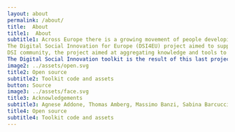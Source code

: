 ```yaml
---
layout: about
permalink: /about/
title:  About
title1:  About
subtitle1: Across Europe there is a growing movement of people developing inspiring digital solutions to social challenges. We call this digital social innovation (DSI). These digital solutions have developed thanks to big advances in technology, such as the open source and open data movements, low-cost open hardware, crowdsourcing and Internet of Things (IoT). By empowering citizens and engaging them in civic action, they provide new ways of building social movements, delivering public services and creating social impact in fields as diverse as healthcare, education, democracy, environment, transport and housing.
The Digital Social Innovation for Europe (DSI4EU) project aimed to support this growing network of projects providing a bottom-up approach to tech development. To achieve this goal DSI4EU created the digitalsocial.eu platform, which showcases organisations and case studies, helps to identify funding and support opportunities and DSI-related events, releases all open data and visualizations tools to help understand and analyse the DSI networks. Alongside the digitalsocial.eu platform, the DSI4EU project developed a research on what the DSI landscape in Europe looks like, understanding routes to growth and scale; it developed a set of policy recommendations to support DSI. Finally, by holding a number of events and an experimental programme across Europe to bring together the
DSI community, the project aimed at aggregating knowledge and tools to support digital social innovators, especially those involved in the open hardware movement.
The Digital Social Innovation toolkit is the result of this last project activity: an experimental programme that, from April 2016 to May 2017 involved makers, researchers, practitioners in workshops, talks and online meetups in which they collaborated with us to understand how open hardware and maker projects scale, taking into account societal and community good as a parameter. 
image2: ../assets/open.svg
title2: Open source
subtitle2: Toolkit code and assets
button: Source
image3: ../assets/face.svg
title3: Acknowledgements
subtitle3: Agnese Addone, Thomas Amberg, Massimo Banzi, Sabina Barcucci, Devoldere Bart, Greg Bernarda, Rajashekhar Bijja, Pramal Biswa, Yana Boeva, Valeria Borsotti, Paul Bristow, Stine Broen, Carmen Bruno, Marita Canina, Abhiruchi Chhikara, Gaia Colantonio, David Cuartielles, Tomas De Groote, Arnoud de Jong, Elena Deambrogio, Monica Del Basso, Jaromil Denis Roio, Lieza Dessein, Daniel Dobos, Anita Donna Bianco, Eszter Fakasz, Isabel Farina, Federico Ferretti, Paul Alexandre Fournier, Silvia Galfo, Pablo Garcia, Fanny Giordano, Serena Giulini, Daphna Glaubert, Nathalie Goethals, Davide Gomba, Valeria Graziano, David Green, Eman Haioty, Luc Hanneuse, Mikkel Holst, Irene Ingardi, Philip Koenig, TeeKay Kreissig, Frank Kresin, Bernard Lamon, Fiorenza Lipparini, Simon Lullin, Thomas Maillart, Dario Marmo, Simona Maschi, Maria Menendez Blanco, Massimo Menichinelli, Francesca Mereu, Max Munnecke, Edouard Naz, Susana Nascimento, Asger Nørregård Rasmussen, Abir Oreibi, Antonella Passani, Pasquale Pellegrino, Mirco Piccin, Alexandre Pólvora, Giovannni Profeta, Aruna Raman, Raffaella Rovida, Kavitha Sairam, Julian Salazar, Ilaria Scarpellini, Valentino Schio, Gowtham Selvaraj, Anna Seravalli, Anna Sienicka, Augustin Solioz, Alessandro Squatrito, Tuggle Ra-chel, Rachel Uwa, Christian Villum, Analisa Winther, Sopio Zheng
title4: Open source
subtitle4: Toolkit code and assets
---
```


